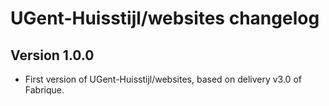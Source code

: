 UGent-Huisstijl/websites changelog
==================================

Version 1.0.0
-------------

- First version of UGent-Huisstijl/websites, based on delivery v3.0 of Fabrique.
